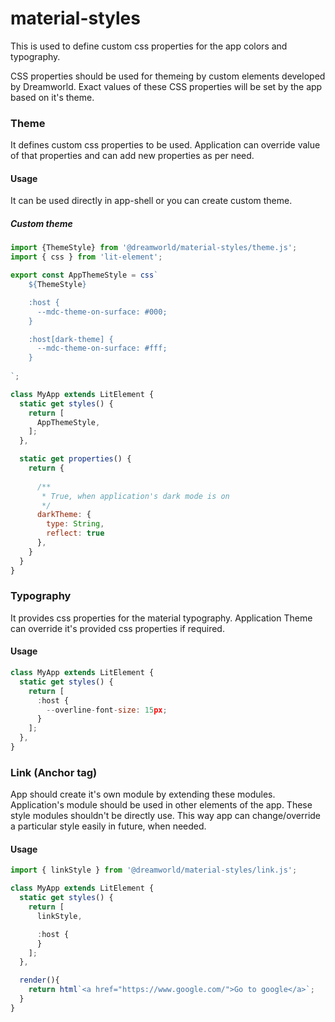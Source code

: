 # material-styles

This is used to define custom css properties for the app colors and typography.

CSS properties should be used for themeing by custom elements developed by Dreamworld. Exact values of these CSS 
properties will be set by the app based on it's theme.

### Theme

It defines custom css properties to be used. Application can override value of that properties and can add new properties as per need.

#### Usage

It can be used directly in app-shell or you can create custom theme.

##### Custom theme
```js
import {ThemeStyle} from '@dreamworld/material-styles/theme.js';
import { css } from 'lit-element';

export const AppThemeStyle = css`
    ${ThemeStyle}

    :host {
      --mdc-theme-on-surface: #000;
    }

    :host[dark-theme] {
      --mdc-theme-on-surface: #fff;
    }
    
`;

class MyApp extends LitElement {
  static get styles() {
    return [
      AppThemeStyle,
    ];
  },

  static get properties() {
    return {
      
      /**
       * True, when application's dark mode is on
       */
      darkTheme: {
        type: String,
        reflect: true
      },
    }
  }
}
```

### Typography

It provides css properties for the material typography. Application Theme can override it's provided css properties if required.

#### Usage

```js
class MyApp extends LitElement {
  static get styles() {
    return [
      :host {
        --overline-font-size: 15px;
      }
    ];
  },
}
```

### Link (Anchor tag)

App should create it's own module by extending these modules. Application's module should be used in other elements of the app. These style modules shouldn't be directly use. This way app can change/override a particular style easily in future, when needed.

#### Usage


```js
import { linkStyle } from '@dreamworld/material-styles/link.js';

class MyApp extends LitElement {
  static get styles() {
    return [
      linkStyle,

      :host {
      }
    ];
  },

  render(){
    return html`<a href="https://www.google.com/">Go to google</a>`;
  }
}
```